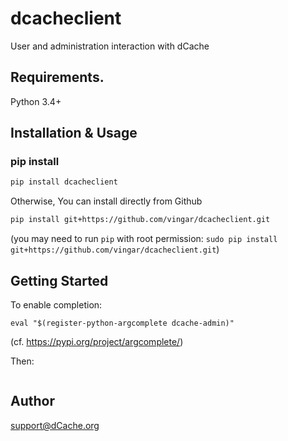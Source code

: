 # dcacheclient

User and administration interaction with dCache


## Requirements.

Python 3.4+

## Installation & Usage
### pip install

```sh
pip install dcacheclient

```

Otherwise, You can install directly from Github

```sh
pip install git+https://github.com/vingar/dcacheclient.git
```
(you may need to run `pip` with root permission: `sudo pip install git+https://github.com/vingar/dcacheclient.git`)



## Getting Started

To enable completion:

```
eval "$(register-python-argcomplete dcache-admin)"
```

(cf. https://pypi.org/project/argcomplete/)

Then:

```dcache-admin --help
```


## Author

support@dCache.org

